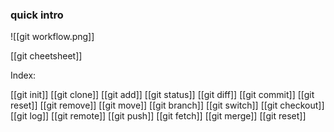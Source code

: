 ### quick intro
![[git workflow.png]]

[[git cheetsheet]]

Index: 

[[git init]]
[[git clone]]
[[git add]]
[[git status]]
[[git diff]]
[[git commit]]
[[git reset]]
[[git remove]]
[[git move]]
[[git branch]]
[[git switch]]
[[git checkout]]
[[git log]]
[[git remote]]
[[git push]]
[[git fetch]]
[[git merge]]
[[git reset]]
